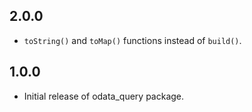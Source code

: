 ## 2.0.0

* `toString()` and `toMap()` functions instead of `build()`.

## 1.0.0

* Initial release of odata_query package.
